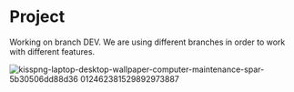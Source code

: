 # Project

Working on branch DEV.
We are using different branches in order to work with different features.


![kisspng-laptop-desktop-wallpaper-computer-maintenance-spar-5b30506dd88d36 012462381529892973887](https://user-images.githubusercontent.com/43418608/128951571-88ee5a3e-9e31-47f3-9c40-45dee873bd52.jpg)
